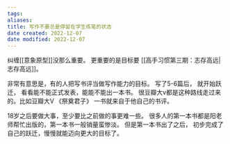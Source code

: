 ```yaml
---
tags: 
aliases: 
title: 写作不要总是停留在学生练笔的状态
date created: 2022-12-07
date modified: 2022-12-07
---
```


纠缠[[意象原型]]没那么重要。 更重要的是目标要 [[高手习惯第三期：志存高远|志存高远]]。

非常有意思是，有的人把写书评当做写作能力的目标。 写了5-6篇后， 就开始跃迁， 看看能不能正式发表，能能不能出一本书。 
很豆瓣大v都是这种路线走过来的。比如豆瓣大V 《祭奠君子》 一书就来自于他自己的书评。

18岁之后要做大事，至少要比之前做的事更难一些。 很多人的第一本书都是阳老师帮忙出版的，第一本书一般销量蛮惨淡。 但是第一本书出了之后， 初步完成了自己的跃迁，慢慢就能迈向更大的目标了。